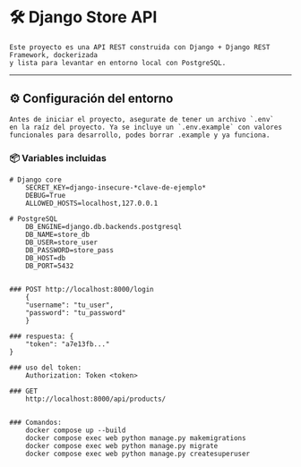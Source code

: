 # 🛠️ Django Store API

    Este proyecto es una API REST construida con Django + Django REST Framework, dockerizada 
    y lista para levantar en entorno local con PostgreSQL.

---

## ⚙️ Configuración del entorno

    Antes de iniciar el proyecto, asegurate de tener un archivo `.env` 
    en la raíz del proyecto. Ya se incluye un `.env.example` con valores 
    funcionales para desarrollo, podes borrar .example y ya funciona.

### 📦 Variables incluidas

```env
# Django core
    SECRET_KEY=django-insecure-*clave-de-ejemplo*
    DEBUG=True
    ALLOWED_HOSTS=localhost,127.0.0.1

# PostgreSQL
    DB_ENGINE=django.db.backends.postgresql
    DB_NAME=store_db
    DB_USER=store_user
    DB_PASSWORD=store_pass
    DB_HOST=db
    DB_PORT=5432


### POST http://localhost:8000/login
    {
    "username": "tu_user",
    "password": "tu_password"
    }

### respuesta: {
    "token": "a7e13fb..."
}

### uso del token: 
    Authorization: Token <token>

### GET 
    http://localhost:8000/api/products/


### Comandos: 
    docker compose up --build
    docker compose exec web python manage.py makemigrations
    docker compose exec web python manage.py migrate
    docker compose exec web python manage.py createsuperuser


